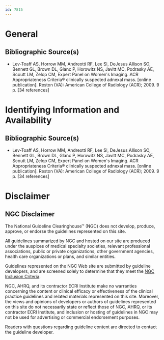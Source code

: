 ```yaml
---
id: 7815
---
```


# General

## Bibliographic Source(s)

- Lev-Toaff AS, Horrow MM, Andreotti RF, Lee SI, DeJesus Allison SO, Bennett GL, Brown DL, Glanc P, Horowitz NS, Javitt MC, Podrasky AE, Scoutt LM, Zelop CM, Expert Panel on Women's Imaging. ACR Appropriateness Criteria® clinically suspected adnexal mass. [online publication]. Reston (VA): American College of Radiology (ACR); 2009. 9 p. [34 references]

# Identifying Information and Availability

## Bibliographic Source(s)

- Lev-Toaff AS, Horrow MM, Andreotti RF, Lee SI, DeJesus Allison SO, Bennett GL, Brown DL, Glanc P, Horowitz NS, Javitt MC, Podrasky AE, Scoutt LM, Zelop CM, Expert Panel on Women's Imaging. ACR Appropriateness Criteria® clinically suspected adnexal mass. [online publication]. Reston (VA): American College of Radiology (ACR); 2009. 9 p. [34 references]

# Disclaimer

## NGC Disclaimer

The National Guideline Clearinghouse™ (NGC) does not develop, produce, approve, or endorse the guidelines represented on this site.

All guidelines summarized by NGC and hosted on our site are produced under the auspices of medical specialty societies, relevant professional associations, public or private organizations, other government agencies, health care organizations or plans, and similar entities.

Guidelines represented on the NGC Web site are submitted by guideline developers, and are screened solely to determine that they meet the [NGC Inclusion Criteria](/help-and-about/summaries/inclusion-criteria).

NGC, AHRQ, and its contractor ECRI Institute make no warranties concerning the content or clinical efficacy or effectiveness of the clinical practice guidelines and related materials represented on this site. Moreover, the views and opinions of developers or authors of guidelines represented on this site do not necessarily state or reflect those of NGC, AHRQ, or its contractor ECRI Institute, and inclusion or hosting of guidelines in NGC may not be used for advertising or commercial endorsement purposes.

Readers with questions regarding guideline content are directed to contact the guideline developer.

